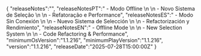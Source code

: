 {
  "releaseNotes":"",
  "releaseNotesPT":" - Modo Offline \n \n - Novo Sistema de Seleção \n \n - Refatoração e Performance",
  "releaseNotesES":" - Modo Sin Conexión \n \n - Nuevo Sistema de Selección \n \n - Refactorización y Rendimiento",
  "releaseNotesEN":" - Offline Mode \n \n - New Selection System \n \n - Code Refactoring & Performance",
  "minimumOsVersion":"1.1.216",
  "minimumPlayVersion":"1.1.216",
  "version":"1.1.216",
  "releaseDate":"2025-07-28T15:00:00Z"
}
